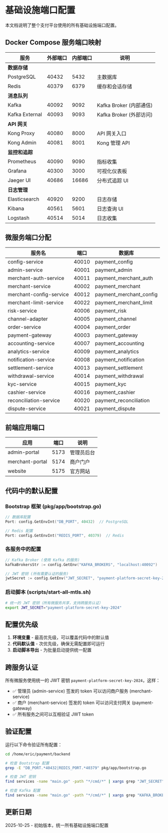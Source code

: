 # 基础设施端口配置

本文档说明了整个支付平台使用的所有基础设施端口配置。

## Docker Compose 服务端口映射

| 服务 | 外部端口 | 内部端口 | 说明 |
|------|---------|---------|------|
| **数据存储** |
| PostgreSQL | 40432 | 5432 | 主数据库 |
| Redis | 40379 | 6379 | 缓存和会话存储 |
| **消息队列** |
| Kafka | 40092 | 9092 | Kafka Broker (内部通信) |
| Kafka External | 40093 | 9093 | Kafka Broker (外部访问) |
| **API 网关** |
| Kong Proxy | 40080 | 8000 | API 网关入口 |
| Kong Admin | 40081 | 8001 | Kong 管理 API |
| **监控和追踪** |
| Prometheus | 40090 | 9090 | 指标收集 |
| Grafana | 40300 | 3000 | 可视化仪表板 |
| Jaeger UI | 40686 | 16686 | 分布式追踪 UI |
| **日志管理** |
| Elasticsearch | 40920 | 9200 | 日志存储 |
| Kibana | 40561 | 5601 | 日志查询 UI |
| Logstash | 40514 | 5014 | 日志收集 |

## 微服务端口分配

| 服务名 | 端口 | 数据库 |
|--------|------|--------|
| config-service | 40010 | payment_config |
| admin-service | 40001 | payment_admin |
| merchant-auth-service | 40011 | payment_merchant_auth |
| merchant-service | 40002 | payment_merchant |
| merchant-config-service | 40012 | payment_merchant_config |
| merchant-limit-service | 40022 | payment_merchant_limit |
| risk-service | 40006 | payment_risk |
| channel-adapter | 40005 | payment_channel |
| order-service | 40004 | payment_order |
| payment-gateway | 40003 | payment_gateway |
| accounting-service | 40007 | payment_accounting |
| analytics-service | 40009 | payment_analytics |
| notification-service | 40008 | payment_notification |
| settlement-service | 40013 | payment_settlement |
| withdrawal-service | 40014 | payment_withdrawal |
| kyc-service | 40015 | payment_kyc |
| cashier-service | 40016 | payment_cashier |
| reconciliation-service | 40020 | payment_reconciliation |
| dispute-service | 40021 | payment_dispute |

## 前端应用端口

| 应用 | 端口 | 说明 |
|------|------|------|
| admin-portal | 5173 | 管理员后台 |
| merchant-portal | 5174 | 商户门户 |
| website | 5175 | 官方网站 |

## 代码中的默认配置

### Bootstrap 框架 (pkg/app/bootstrap.go)

```go
// 数据库配置
Port: config.GetEnvInt("DB_PORT", 40432)  // PostgreSQL

// Redis 配置
Port: config.GetEnvInt("REDIS_PORT", 40379)  // Redis
```

### 各服务中的配置

```go
// Kafka Broker (使用 Kafka 的服务)
kafkaBrokersStr := config.GetEnv("KAFKA_BROKERS", "localhost:40092")

// JWT 密钥 (所有需要认证的服务)
jwtSecret := config.GetEnv("JWT_SECRET", "payment-platform-secret-key-2024")
```

### 启动脚本 (scripts/start-all-mtls.sh)

```bash
# 统一的 JWT 密钥（所有微服务共享，支持跨服务认证）
export JWT_SECRET="payment-platform-secret-key-2024"
```

## 配置优先级

1. **环境变量** - 最高优先级，可以覆盖代码中的默认值
2. **代码默认值** - 次优先级，确保无需配置即可运行
3. **启动脚本导出** - 为批量启动提供统一配置

## 跨服务认证

所有微服务使用统一的 JWT 密钥 `payment-platform-secret-key-2024`，这样：

- ✅ 管理员 (admin-service) 签发的 token 可以访问商户服务 (merchant-service)
- ✅ 商户 (merchant-service) 签发的 token 可以访问支付网关 (payment-gateway)
- ✅ 所有服务之间可以互相验证 JWT token

## 验证配置

运行以下命令验证所有配置：

```bash
cd /home/eric/payment/backend

# 检查 Bootstrap 配置
grep -E "DB_PORT.*40432|REDIS_PORT.*40379" pkg/app/bootstrap.go

# 检查 JWT 密钥
find services -name "main.go" -path "*/cmd/*" | xargs grep "JWT_SECRET"

# 检查 Kafka 配置
find services -name "main.go" -path "*/cmd/*" | xargs grep "KAFKA_BROKERS"
```

## 更新日期

2025-10-25 - 初始版本，统一所有基础设施端口配置
